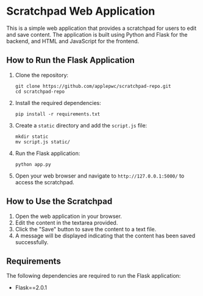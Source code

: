 # Scratchpad Web Application

This is a simple web application that provides a scratchpad for users to edit and save content. The application is built using Python and Flask for the backend, and HTML and JavaScript for the frontend.

## How to Run the Flask Application

1. Clone the repository:
    ```
    git clone https://github.com/applepwc/scratchpad-repo.git
    cd scratchpad-repo
    ```

2. Install the required dependencies:
    ```
    pip install -r requirements.txt
    ```

3. Create a `static` directory and add the `script.js` file:
    ```
    mkdir static
    mv script.js static/
    ```

4. Run the Flask application:
    ```
    python app.py
    ```

5. Open your web browser and navigate to `http://127.0.0.1:5000/` to access the scratchpad.

## How to Use the Scratchpad

1. Open the web application in your browser.
2. Edit the content in the textarea provided.
3. Click the "Save" button to save the content to a text file.
4. A message will be displayed indicating that the content has been saved successfully.

## Requirements

The following dependencies are required to run the Flask application:

- Flask==2.0.1
